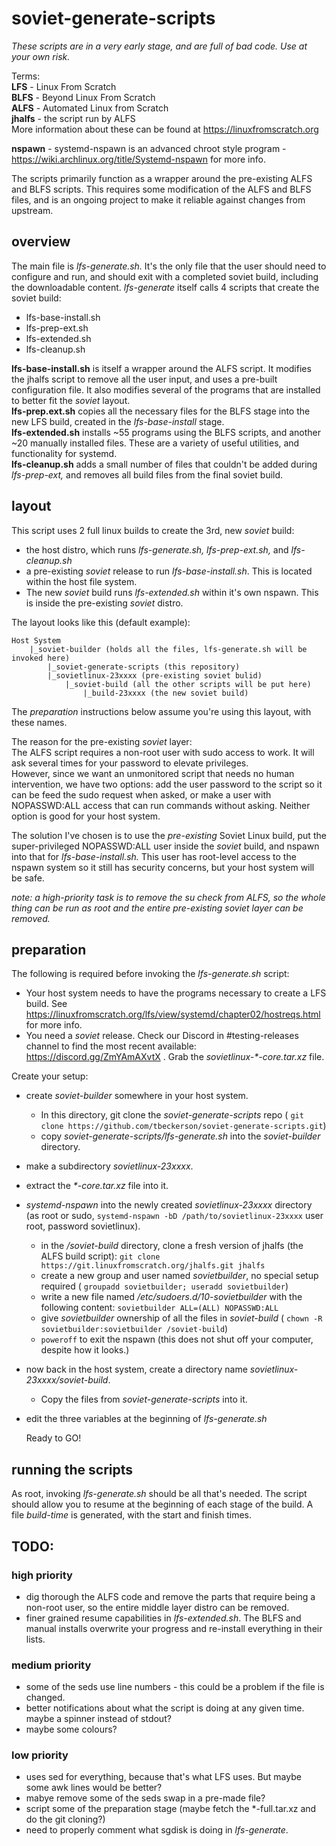 # soviet-generate-scripts

*These scripts are in a very early stage, and are full of bad code. Use at your own risk.*

Terms:  
    **LFS** - Linux From Scratch  
    **BLFS** - Beyond Linux From Scratch  
    **ALFS** - Automated Linux from Scratch  
    **jhalfs** - the script run by ALFS  
    More information about these can be found at https://linuxfromscratch.org   
    
   **nspawn** - systemd-nspawn is an advanced chroot style program - https://wiki.archlinux.org/title/Systemd-nspawn for more info.
    
The scripts primarily function as a wrapper around the pre-existing ALFS and BLFS scripts. This requires some modification of the ALFS and BLFS files, and is an ongoing project to make it reliable against changes from upstream.

## overview
The main file is *lfs-generate.sh.* It's the only file that the user should need to configure and run, and should exit with a completed soviet build, including the downloadable content. *lfs-generate* itself calls 4 scripts that create the soviet build:
- lfs-base-install.sh
- lfs-prep-ext.sh
- lfs-extended.sh
- lfs-cleanup.sh

**lfs-base-install.sh** is itself a wrapper around the ALFS script. It modifies the jhalfs script to remove all the user input, and uses a pre-built configuration file. It also modifies several of the programs that are installed to better fit the *soviet* layout.  
**lfs-prep.ext.sh** copies all the necessary files for the BLFS stage into the new LFS build, created in the *lfs-base-install* stage.  
**lfs-extended.sh** installs ~55 programs using the BLFS scripts, and another ~20 manually installed files. These are a variety of useful utilities, and functionality for systemd.  
**lfs-cleanup.sh** adds a small number of files that couldn't be added during *lfs-prep-ext,* and removes all build files from the final soviet build.

## layout
This script uses 2 full linux builds to create the 3rd, new *soviet* build:
- the host distro, which runs *lfs-generate.sh, lfs-prep-ext.sh,* and *lfs-cleanup.sh*
- a pre-existing *soviet* release to run *lfs-base-install.sh*. This is located within the host file system.
- The new *soviet* build runs *lfs-extended.sh* within it's own nspawn. This is inside the pre-existing *soviet* distro.

The layout looks like this (default example):
```
Host System
    |_soviet-builder (holds all the files, lfs-generate.sh will be invoked here)
        |_soviet-generate-scripts (this repository)
        |_sovietlinux-23xxxx (pre-existing soviet bulid)
            |_soviet-build (all the other scripts will be put here)
                |_build-23xxxx (the new soviet build)
```
The *preparation* instructions below assume you're using this layout, with these names.

The reason for the pre-existing *soviet* layer:  
The ALFS script requires a non-root user with sudo access to work. It will ask several times for your password to elevate privileges.  
However, since we want an unmonitored script that needs no human intervention, we have two options: add the user password to the script so it can be feed the sudo request when asked, or make a user with NOPASSWD:ALL access that can run commands without asking. Neither option is good for your host system.

The solution I've chosen is to use the *pre-existing* Soviet Linux build, put the super-privileged NOPASSWD:ALL user inside the _soviet_ build, and nspawn into that for _lfs-base-install.sh._ This user has root-level access to the nspawn system so it still has security concerns, but your host system will be safe.    

*note: a high-priority task is to remove the su check from ALFS, so the whole thing can be run as root and the entire pre-existing soviet layer can be removed.*


## preparation
The following is required before invoking the _lfs-generate.sh_ script:
- Your host system needs to have the programs necessary to create a LFS build. See https://linuxfromscratch.org/lfs/view/systemd/chapter02/hostreqs.html for more info.
- You need a _soviet_ release. Check our Discord in \#testing-releases channel to find the most recent available: https://discord.gg/ZmYAmAXvtX . Grab the *sovietlinux-\*-core.tar.xz* file.

Create your setup:
- create *soviet-builder* somewhere in your host system.
  - In this directory, git clone the *soviet-generate-scripts* repo ( `git clone https://github.com/tbeckerson/soviet-generate-scripts.git`)
  - copy *soviet-generate-scripts/lfs-generate.sh* into the *soviet-builder* directory.
 - make a subdirectory *sovietlinux-23xxxx*.
  - extract the *\*-core.tar.xz* file into it.
- *systemd-nspawn* into the newly created *sovietlinux-23xxxx* directory (as root or sudo, `systemd-nspawn -bD /path/to/sovietlinux-23xxxx` user root, password sovietlinux).
  - in the */soviet-build* directory, clone a fresh version of jhalfs (the ALFS build script): `git clone https://git.linuxfromscratch.org/jhalfs.git jhalfs`
  - create a new group and user named *sovietbuilder*, no special setup required ( `groupadd sovietbuilder; useradd sovietbuilder`)
  - write a new file named */etc/sudoers.d/10-sovietbuilder* with the following content: `sovietbuilder ALL=(ALL) NOPASSWD:ALL`
  - give *sovietbuilder* ownership of all the files in *soviet-build* ( `chown -R sovietbuilder:sovietbuilder /soviet-build`)
  - `poweroff` to exit the nspawn (this does not shut off your computer, despite how it looks.)
- now back in the host system, create a directory name *sovietlinux-23xxxx/soviet-build*.
  - Copy the files from *soviet-generate-scripts* into it.
 - edit the three variables at the beginning of *lfs-generate.sh*
   
   Ready to GO!

## running the scripts
As root, invoking *lfs-generate.sh* should be all that's needed. The script should allow you to resume at the beginning of each stage of the build. A file *build-time* is generated, with the start and finish times.

## TODO:
### high priority
- dig thorough the ALFS code and remove the parts that require being a non-root user, so the entire middle layer distro can be removed.
- finer grained resume capabilities in *lfs-extended.sh*. The BLFS and manual installs overwrite your progress and re-install everything in their lists.
### medium priority
- some of the seds use line numbers - this could be a problem if the file is changed.
- better notifications about what the script is doing at any given time. maybe a spinner instead of stdout?
- maybe some colours?
### low priority
- uses sed for everything, because that's what LFS uses. But maybe some awk lines would be better?
- mabye remove some of the seds swap in a pre-made file?
- script some of the preparation stage (maybe fetch the *-full.tar.xz and do the git cloning?)
- need to properly comment what sgdisk is doing in *lfs-generate*.
